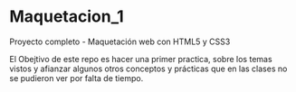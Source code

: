 # Maquetacion_1
Proyecto completo - Maquetación web con HTML5 y CSS3

El Obejtivo de este repo es hacer una primer practica, sobre los temas vistos y afianzar algunos otros conceptos y prácticas que en las clases no se pudieron ver por falta de tiempo. 

